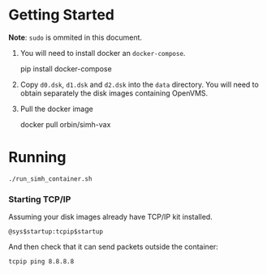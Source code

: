 # Getting Started

**Note**: `sudo` is ommited in this document.

1. You will need to install docker an `docker-compose`. 

    pip install docker-compose
   
2. Copy `d0.dsk`, `d1.dsk` and `d2.dsk` into the `data` directory. You will need to obtain separately the disk images containing OpenVMS.

3. Pull the docker image

    docker pull orbin/simh-vax

# Running

    ./run_simh_container.sh

### Starting TCP/IP

Assuming your disk images already have TCP/IP kit installed.

    @sys$startup:tcpip$startup

And then check that it can send packets outside the container:

    tcpip ping 8.8.8.8

